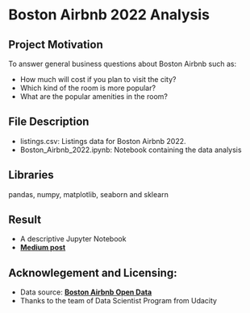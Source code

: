 # Boston Airbnb 2022 Analysis

## Project Motivation
To answer general business questions about Boston Airbnb such as:
- How much will cost if you plan to visit the city?
- Which kind of the room is more popular?
- What are the popular amenities in the room?

## File Description
- listings.csv: Listings data for Boston Airbnb 2022. 
- Boston_Airbnb_2022.ipynb: Notebook containing the data analysis

## Libraries 
pandas, numpy, matplotlib, seaborn and sklearn

## Result 
- A descriptive Jupyter Notebook
- [**Medium post**](https://medium.com/@xiangningbu/2022-boston-airbnb-data-analysis-5fc1c4727b4)

## Acknowlegement and Licensing: 
- Data source: [**Boston Airbnb Open Data**](https://insideairbnb.com/get-the-data/)
- Thanks to the team of Data Scientist Program from Udacity
